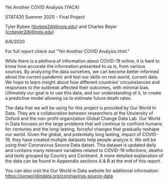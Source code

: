 Yet Another COVID Analysis (YACA)

STAT420 Summer 2020 - Final Project

Tyler Bybee (tbybee2@illinois.edu) and Charles Beyer (ccbeyer2@illinois.edu)

8/6/2020

For full report check out "Yet Another COVID Analysis.html."

While there is a plethora of information about COVID-19 online, it is hard to know how accurate the information presented to us is, from various sources. By analyzing the data ourselves, we can become better informed about the current pandemic and test our skills on real-world, current data. We hope to learn insight about how different countries’ circumstances and responses to the outbreak affected their outcomes, with minimal bias. Ultimately our goal is to use this data, and our understanding of it, to create a predictive model allowing us to estimate future death rates.

The data that we will be using for this project is provided by Our World In Data. They are a collaboration between researchers at the Unviersity of Oxford and the non-profit organization Global Change Data Lab. Our World in Data focuses on the large problems that will continue to confront humans for centuries and the long-lasting, forceful changes that gradually reshape our world. Given the global, and potentially long lasting, impact of COVID-19, they have created multiple datasets help people analyze it. We will be using their Coronavirus Source Data datset. This dataset is updated daily and contains many relevant variables related to COVID-19 infections, deaths and tests grouped by Country and Continent. A more detailed explanation of the data can be found in Appexndix sections A & B at the end of this report.

You can also visit the Our World in Data website for additional information: https://ourworldindata.org/coronavirus-source-data

